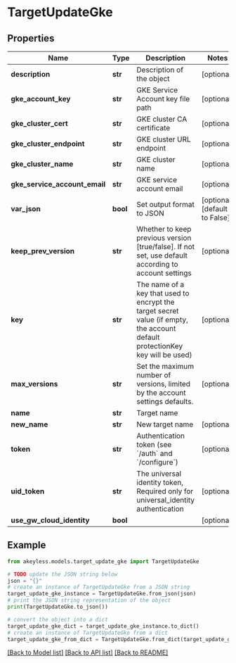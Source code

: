 # TargetUpdateGke


## Properties

Name | Type | Description | Notes
------------ | ------------- | ------------- | -------------
**description** | **str** | Description of the object | [optional] 
**gke_account_key** | **str** | GKE Service Account key file path | [optional] 
**gke_cluster_cert** | **str** | GKE cluster CA certificate | [optional] 
**gke_cluster_endpoint** | **str** | GKE cluster URL endpoint | [optional] 
**gke_cluster_name** | **str** | GKE cluster name | [optional] 
**gke_service_account_email** | **str** | GKE service account email | [optional] 
**var_json** | **bool** | Set output format to JSON | [optional] [default to False]
**keep_prev_version** | **str** | Whether to keep previous version [true/false]. If not set, use default according to account settings | [optional] 
**key** | **str** | The name of a key that used to encrypt the target secret value (if empty, the account default protectionKey key will be used) | [optional] 
**max_versions** | **str** | Set the maximum number of versions, limited by the account settings defaults. | [optional] 
**name** | **str** | Target name | 
**new_name** | **str** | New target name | [optional] 
**token** | **str** | Authentication token (see &#x60;/auth&#x60; and &#x60;/configure&#x60;) | [optional] 
**uid_token** | **str** | The universal identity token, Required only for universal_identity authentication | [optional] 
**use_gw_cloud_identity** | **bool** |  | [optional] 

## Example

```python
from akeyless.models.target_update_gke import TargetUpdateGke

# TODO update the JSON string below
json = "{}"
# create an instance of TargetUpdateGke from a JSON string
target_update_gke_instance = TargetUpdateGke.from_json(json)
# print the JSON string representation of the object
print(TargetUpdateGke.to_json())

# convert the object into a dict
target_update_gke_dict = target_update_gke_instance.to_dict()
# create an instance of TargetUpdateGke from a dict
target_update_gke_from_dict = TargetUpdateGke.from_dict(target_update_gke_dict)
```
[[Back to Model list]](../README.md#documentation-for-models) [[Back to API list]](../README.md#documentation-for-api-endpoints) [[Back to README]](../README.md)


